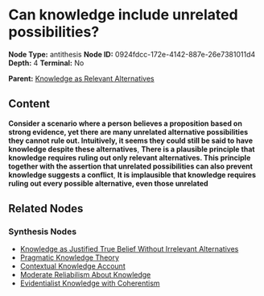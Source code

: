 # Can knowledge include unrelated possibilities?

**Node Type:** antithesis
**Node ID:** 0924fdcc-172e-4142-887e-26e7381011d4
**Depth:** 4
**Terminal:** No

**Parent:** [Knowledge as Relevant Alternatives](knowledge-as-relevant-alternatives-synthesis-b9293860-093b-4f3b-ba11-8adb72c8bc15.md)

## Content

**Consider a scenario where a person believes a proposition based on strong evidence, yet there are many unrelated alternative possibilities they cannot rule out. Intuitively, it seems they could still be said to have knowledge despite these alternatives**, **There is a plausible principle that knowledge requires ruling out only relevant alternatives. This principle together with the assertion that unrelated possibilities can also prevent knowledge suggests a conflict**, **It is implausible that knowledge requires ruling out every possible alternative, even those unrelated**

## Related Nodes

### Synthesis Nodes

- [Knowledge as Justified True Belief Without Irrelevant Alternatives](knowledge-as-justified-true-belief-without-irrelevant-alternatives-synthesis-b74ddc72-a9a6-430c-85ee-7fa9b3511f6d.md)
- [Pragmatic Knowledge Theory](pragmatic-knowledge-theory-synthesis-f8b61c9a-f90c-4845-b73d-2e5be3a64141.md)
- [Contextual Knowledge Account](contextual-knowledge-account-synthesis-35b0139f-989a-4ea9-847d-6888f7e62792.md)
- [Moderate Reliabilism About Knowledge](moderate-reliabilism-about-knowledge-synthesis-b1a834a3-7177-40f5-a5ff-c5ab7dd05af8.md)
- [Evidentialist Knowledge with Coherentism](evidentialist-knowledge-with-coherentism-synthesis-7010a591-6c98-41fd-91ad-77600c4f4fc5.md)
